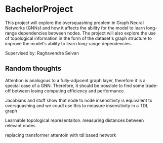 # BachelorProject
This project will explore the oversquashing problem in Graph Neural Networks (GNNs) and how it affects the ability for the model to learn long-range dependencies between nodes.
The project will also explore the use of topological information in the form of the dataset's graph structure to improve the model's ability to learn long-range dependencies.  

Supervised by: Raghavendra Selvan  

## Random thoughts
Attention is analogous to a fully-adjacent graph layer, therefore it is a special case of a GNN.
Therefore, it should be possible to find some trade-off between losing computing efficiency and performance.

Jacobians and stuff show that node to node insensitivity is equivalent to oversquashing and we coudl use this to measure insensitivity in a TDL graph

Learnable topological representaiton.
measuring distances between relevant nodes.

replacing transformer attentoin with tdl based network


